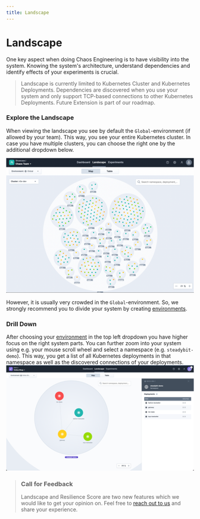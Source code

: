 ```yaml
---
title: Landscape
---
```


# Landscape

One key aspect when doing Chaos Engineering is to have visibility into the system. Knowing the system's architecture, understand dependencies and identify effects of your experiments is crucial.

> Landscape is currently limited to Kubernetes Cluster and Kubernetes Deployments. Dependencies are discovered when you use your system and only support TCP-based connections to other Kubernetes Deployments. Future Extension is part of our roadmap.

### Explore the Landscape

When viewing the landscape you see by default the `Global`-environment (if allowed by your team). This way, you see your entire Kubernetes cluster. In case you have multiple clusters, you can choose the right one by the additional dropdown below.

![Landscape in Global-Envirnoment](../use/20-img-landscape/global.png)

However, it is usually very crowded in the `Global`-environment. So, we strongly recommend you to divide your system by creating [environments](../install-configure/50-set-up-environments/).

### Drill Down

After choosing your [environment](../install-configure/50-set-up-environments/) in the top left dropdown you have higher focus on the right system parts. You can further zoom into your system using e.g. your mouse scroll wheel and select a namespace (e.g. `steadybit-demo`). This way, you get a list of all Kubernetes deployments in that namespace as well as the discovered connections of your deployments. ![Landscape Namespace](../use/20-img-landscape/shop.png)

> ### Call for Feedback
>
> Landscape and Resilience Score are two new features which we would like to get your opinion on. Feel free to [reach out to us](https://www.steadybit.com/contact) and share your experience.

